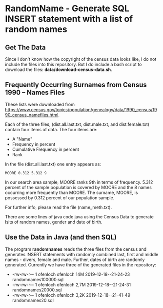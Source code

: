 # RandomName - Generate SQL INSERT statement with a list of random names

## Get The Data

Since I don't know how the copyright of the census data looks like, I do not include the files into this 
repository. But I do include a bash script to download the files: **data/download-census-data.sh**.

## Frequently Occurring Surnames from Census 1990 – Names Files

These lists were downloaded from <https://www.census.gov/topics/population/genealogy/data/1990_census/1990_census_namefiles.html>.

Each of the three files, (dist.all.last.txt, dist.male.txt, and dist.female.txt) contain four items of data. The four items are:

* A "Name"
* Frequency in percent
* Cumulative Frequency in percent
* Rank

In the file (dist.all.last.txt) one entry appears as:

    MOORE 0.312 5.312 9

In our search area sample, MOORE ranks 9th in terms of frequency. 5.312 percent of the sample population is covered by MOORE and the 8 names occurring more frequently than MOORE. The surname, MOORE, is possessed by 0.312 percent of our population sample.

For further info, please read the file (name_meth.txt).

There are some lines of java code java using the Census Data to generate lsits of random names, gender and date of birth.

## Use the Data in Java (and then SQL)

The program **randomnames** reads the three files from the census and generates INSERT statements with randomly 
combined last, first and middle names - divers, female and male. Further, dates of birth are randomly 
generated. Currently we have three of the generated files in the repository:

* -rw-rw-r-- 1 ofenloch ofenloch  14M 2019-12-18--21-24-23 randomnames100000.sql
* -rw-rw-r-- 1 ofenloch ofenloch 2,7M 2019-12-18--21-24-31 randomnames20000.sql
* -rw-rw-r-- 1 ofenloch ofenloch 3,2K 2019-12-18--21-41-49 randomnames20.sql
